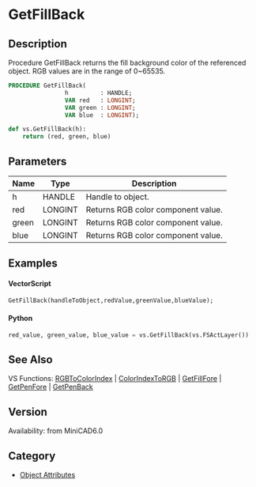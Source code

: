 # GetFillBack

## Description
Procedure GetFillBack returns the fill background color of the referenced object. RGB values are in the range of 0~65535.

```pascal
PROCEDURE GetFillBack(
				h         : HANDLE;
				VAR red   : LONGINT;
				VAR green : LONGINT;
				VAR blue  : LONGINT);
```

```python
def vs.GetFillBack(h):
    return (red, green, blue)
```

## Parameters
|Name|Type|Description|
|---|---|---|
|h|HANDLE|Handle to object.|
|red|LONGINT|Returns RGB color component value.|
|green|LONGINT|Returns RGB color component value.|
|blue|LONGINT|Returns RGB color component value.|

## Examples
#### VectorScript ####
```pascal
GetFillBack(handleToObject,redValue,greenValue,blueValue);
```
#### Python ####
```python
red_value, green_value, blue_value = vs.GetFillBack(vs.FSActLayer())
```

## See Also
VS Functions: [RGBToColorIndex](RGBToColorIndex.md) | [ColorIndexToRGB](ColorIndexToRGB.md) | [GetFillFore](GetFillFore.md) | [GetPenFore](GetPenFore.md) | [GetPenBack](GetPenBack.md)

## Version
Availability: from MiniCAD6.0

## Category
* [Object Attributes](../Categories/Object%20Attributes.md)
